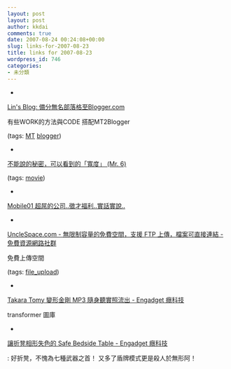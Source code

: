 ```yaml
---
layout: post
layout: post
author: kkdai
comments: true
date: 2007-08-24 00:24:08+00:00
slug: links-for-2007-08-23
title: links for 2007-08-23
wordpress_id: 746
categories:
- 未分類
---
```



	
  * 
		

[Lin's Blog: 備分無名部落格至Blogger.com](http://blog.yalin.tw/2007/05/bloggercom.html)


		

有些WORK的方法與CODE 搭配MT2Blogger


		

(tags: [MT](http://del.icio.us/kkdai/MT) [blogger](http://del.icio.us/kkdai/blogger))


	

	
  * 
		

[不能說的秘密，可以看到的「寬度」 (Mr. 6)](http://mr6.cc/?p=1033)


		

(tags: [movie](http://del.icio.us/kkdai/movie))


	

	
  * 
		

[Mobile01 超屌的公司..徵才福利..實話實說..](http://www.mobile01.com/topicdetail.php?f=37&t=383947&last=340668)


	

	
  * 
		

[UncleSpace.com - 無限制容量的免費空間，支援 FTP 上傳，檔案可直接連結 - 免費資源網路社群](http://www.freegroup.org/free-file-hosting-unclespace)


		

免費上傳空間


		

(tags: [file_upload](http://del.icio.us/kkdai/file_upload))


	

	
  * 
		

[Takara Tomy 變形金剛 MP3 隨身聽實照流出 - Engadget 癮科技](http://chinese.engadget.com/2007/08/22/takara-tomys-transformers-mp3-player-gets-photographed/)


		

transformer 圖庫


	

	
  * 
		

[讓折凳相形失色的 Safe Bedside Table - Engadget 癮科技](http://chinese.engadget.com/2007/08/23/safe-bedside-table/)


		

:
好折凳，不愧為七種武器之首！ 又多了盾牌模式更是殺人於無形阿！


	




